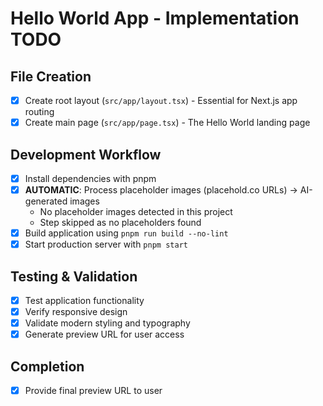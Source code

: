# Hello World App - Implementation TODO

## File Creation
- [x] Create root layout (`src/app/layout.tsx`) - Essential for Next.js app routing
- [x] Create main page (`src/app/page.tsx`) - The Hello World landing page

## Development Workflow
- [x] Install dependencies with pnpm
- [x] **AUTOMATIC**: Process placeholder images (placehold.co URLs) → AI-generated images
  - No placeholder images detected in this project
  - Step skipped as no placeholders found
- [x] Build application using `pnpm run build --no-lint`
- [x] Start production server with `pnpm start`

## Testing & Validation
- [x] Test application functionality
- [x] Verify responsive design
- [x] Validate modern styling and typography
- [x] Generate preview URL for user access

## Completion
- [x] Provide final preview URL to user